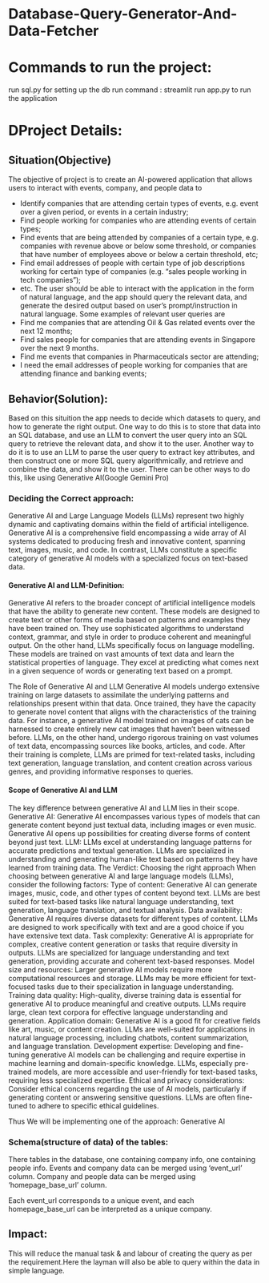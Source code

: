 ﻿# Database-Query-Generator-And-Data-Fetcher
# Commands to run the project:
run sql.py for setting up the db
run command : streamlit run app.py to run the application

# DProject Details:

## Situation(Objective)
The objective of project is to create an AI-powered application that allows users
to interact with events, company, and people data to
- Identify companies that are attending certain types of events, e.g. event over a
given period, or events in a certain industry;
- Find people working for companies who are attending events of certain types;
- Find events that are being attended by companies of a certain type, e.g.
companies with revenue above or below some threshold, or companies that
have number of employees above or below a certain threshold, etc;
- Find email addresses of people with certain type of job descriptions working for
certain type of companies (e.g. “sales people working in tech companies”);
- etc.
The user should be able to interact with the application in the form of natural
language, and the app should query the relevant data, and generate the desired
output based on user’s prompt/instruction in natural language.
Some examples of relevant user queries are
- Find me companies that are attending Oil & Gas related events over the next 12
months;
- Find sales people for companies that are attending events in Singapore over the
next 9 months.
- Find me events that companies in Pharmaceuticals sector are attending;
- I need the email addresses of people working for companies that are attending
finance and banking events;

## Behavior(Solution):

Based on this situition the app needs to decide which datasets to query, and
how to generate the right output. One way to do this is to store that data into an
SQL database, and use an LLM to convert the user query into an SQL query to
retrieve the relevant data, and show it to the user. Another way to do it is to use an
LLM to parse the user query to extract key attributes, and then construct one or
more SQL query algorithmically, and retrieve and combine the data, and show it to
the user. There can be other ways to do this, like using Generative AI(Google Gemini Pro)

### Deciding the Correct approach:

Generative AI and Large Language Models (LLMs) represent two highly dynamic and captivating domains within the field of artificial intelligence. Generative AI is a comprehensive field encompassing a wide array of AI systems dedicated to producing fresh and innovative content, spanning text, images, music, and code. In contrast, LLMs constitute a specific category of generative AI models with a specialized focus on text-based data.

#### Generative AI and LLM-Definition:
Generative AI refers to the broader concept of artificial intelligence models that have the ability to generate new content. These models are designed to create text or other forms of media based on patterns and examples they have been trained on. They use sophisticated algorithms to understand context, grammar, and style in order to produce coherent and meaningful output.
On the other hand, LLMs specifically focus on language modelling. These models are trained on vast amounts of text data and learn the statistical properties of language. They excel at predicting what comes next in a given sequence of words or generating text based on a prompt.

The Role of Generative AI and LLM Generative AI models undergo extensive training on large datasets to assimilate the underlying patterns and relationships present within that data. Once trained, they have the capacity to generate novel content that aligns with the characteristics of the training data. For instance, a generative AI model trained on images of cats can be harnessed to create entirely new cat images that haven’t been witnessed before. LLMs, on the other hand, undergo rigorous training on vast volumes of text data, encompassing sources like books, articles, and code. After their training is complete, LLMs are primed for text-related tasks, including text generation, language translation, and content creation across various genres, and providing informative responses to queries.
#### Scope of Generative AI and LLM
The key difference between generative AI and LLM lies in their scope.  Generative AI: Generative AI encompasses various types of models that can generate content beyond just textual data, including images or even music. Generative AI opens up possibilities for creating diverse forms of content beyond just text.
LLM: LLMs excel at understanding language patterns for accurate predictions and textual generation. LLMs are specialized in understanding and generating human-like text based on patterns they have learned from training data.
The Verdict: Choosing the right approach
When choosing between generative AI and large language models (LLMs), consider the following factors:
Type of content: Generative AI can generate images, music, code, and other types of content beyond text. LLMs are best suited for text-based tasks like natural language understanding, text generation, language translation, and textual analysis.
 Data availability: Generative AI requires diverse datasets for different types of content. LLMs are designed to work specifically with text and are a good choice if you have extensive text data.
Task complexity: Generative AI is appropriate for complex, creative content generation or tasks that require diversity in outputs. LLMs are specialized for language understanding and text generation, providing accurate and coherent text-based responses.
 Model size and resources: Larger generative AI models require more computational resources and storage. LLMs may be more efficient for text-focused tasks due to their specialization in language understanding.
 Training data quality: High-quality, diverse training data is essential for generative AI to produce meaningful and creative outputs. LLMs require large, clean text corpora for effective language understanding and generation.
 Application domain: Generative AI is a good fit for creative fields like art, music, or content creation. LLMs are well-suited for applications in natural language processing, including chatbots, content summarization, and language translation.
 Development expertise: Developing and fine-tuning generative AI models can be challenging and require expertise in machine learning and domain-specific knowledge. LLMs, especially pre-trained models, are more accessible and user-friendly for text-based tasks, requiring less specialized expertise.
Ethical and privacy considerations: Consider ethical concerns regarding the use of AI models, particularly if generating content or answering sensitive questions. LLMs are often fine-tuned to adhere to specific ethical guidelines.

Thus We will be implementing one of the approach: Generative AI

### Schema(structure of data) of the tables:
There tables in the database, one containing company info, one containing
people info. 
Events and company data can be merged using ‘event_url’ column.
Company and people data can be merged using ‘homepage_base_url’ column.

Each event_url corresponds to a unique event, and each homepage_base_url can
be interpreted as a unique company.

## Impact:
This will reduce the manual task & and labour of creating the query as per the requirement.Here the layman will also be able to query within the data in simple language.
